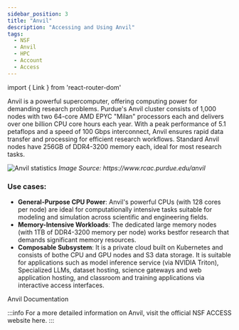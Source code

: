 ```yaml
---
sidebar_position: 3
title: "Anvil"
description: "Accessing and Using Anvil"
tags:
  - NSF
  - Anvil
  - HPC
  - Account
  - Access
---
```


import { Link } from 'react-router-dom'

Anvil is a powerful supercomputer, offering computing power for demanding research problems. Purdue's Anvil cluster consists of 1,000 nodes with two 64-core AMD EPYC "Milan" processors each and delivers over one billion CPU core hours each year. With a peak performance of 5.1 petaflops and a speed of 100 Gbps interconnect, Anvil ensures rapid data transfer and processing for efficient research workflows. Standard Anvil nodes have 256GB of DDR4-3200 memory each, ideal for most research tasks.

<div className="col col--6">
				<img src="https://www.rcac.purdue.edu/files/anvil/Anvil_cummulative_8-2024_stats_only%20%281%29.png" alt="Anvil statistics"/>
				<i>Image Source: <Link to="https://www.rcac.purdue.edu/anvil">https://www.rcac.purdue.edu/anvil</Link> </i>
</div>

### Use cases:
- **General-Purpose CPU Power**: Anvil's powerful CPUs (with 128 cores per node) are ideal for computationally intensive tasks suitable for modeling and simulation across scientific and engineering fields.
- **Memory-Intensive Workloads**: The dedicated large memory nodes (with 1TB of DDR4-3200 memory per node) works bestfor research that demands significant memory resources.
- **Composable Subsystem**: It is a private cloud built on Kubernetes and consists of bothe CPU and GPU nodes and S3 data storage. It is suitable for applications such as model inference service (via NVIDIA Triton), Specialized LLMs, dataset hosting, science gateways and web application hosting, and classroom and training applications via interactive access interfaces.

<Link class="button button--active button--primary" style={{'margin-right':'1.3rem','margin-bottom':'1.3rem'}} to="https://www.rcac.purdue.edu/anvil#docs">Anvil Documentation</Link>


:::info
For a more detailed information on Anvil, visit the official NSF ACCESS website <Link to="https://allocations.access-ci.org/resources">here.</Link>
:::